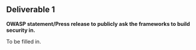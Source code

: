 ## **Deliverable 1**

**OWASP statement/Press release to publicly ask the frameworks to build
security in.**

To be filled in.